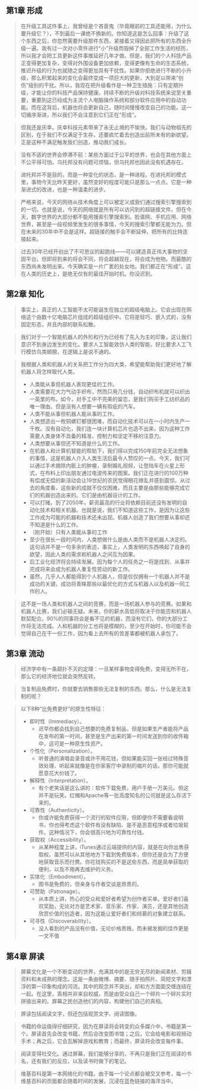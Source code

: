 ## 第1章 形成

>在升级工具这件事上，我曾经是个吝啬鬼（毕竟眼前的工具还能用，为什么要升级它？），不到最后一课绝不换新的。你知道这是怎么回事：升级了这个东西之后，你忽然需要升级那件东西，紧接着又得因此把所有的东西全升级一遍。我有过一次对小零件进行“小”升级而毁掉了全部工作生活的经历，所以我才会把工具更新这件事推延好几年才做。但是，我们的个人科技产品正变得更加复杂，变得对外围设备更加依赖，变得更像有生命的生态系统，推迟升级的行为也就随之变得更加具有干扰性。如果你拒绝进行不断的小升级，那么积累起来的变化会最终变成一项巨大的更新，大到足以带来“创伤”级别的干扰。所以，我现在把升级看作是一种卫生措施：只有定期升级，才能让你的科技产品保持健康。持续不断的升级对科技系统来说至关重要，重要到这已经成为主流个人电脑操作系统和部分软件应用中的自动功能。而在这背后，机器也将会更新自己，随时间慢慢改变自己的功能。这一切循序渐进，所以我们不会注意到它们正在“形成”。

>但我还是庆幸。庆幸科技元素带来了永无止境的不愉快。我们与动物祖先的区别，在于我们不仅满足于生存，还要疯忙着去创造出前所未有的新欲望。正是这种不满足触发我们创造，推动我们成长。

>没有不适的世界会停滞不前：某些方面过于公平的世界，也会在其他方面上不公平得可怕。乌托邦没有问题可烦恼，但乌托邦也因此没有机遇存在。

>进托邦并不是目的，而是一种变化的状态，是一种进程。在进托邦的模式里，事物今天比昨天更好，虽然变好的程度可能只是那么一点点。它是一种渐进式的改进，也是一种温柔的进步。

>严格来说，今天的网络从技术角度上可以被定义成我们通过搜索引擎搜索到的一切。也就是说，今天的网络就是所有可以访问到的超链接文件。但在今天，数字世界的大部分都不能用搜索引擎搜索到。脸谱网、手机应用、网络世界，甚至是一段视频里发生的很多事情，今天的搜索引擎都无能为力。但在未来的30年中不会是这样。超链接的触手会不断延伸，把所有的比特连接起来。

>过去30年已经开创出了不可思议的起跑线——可以建造真正伟大事物的坚固平台。但即将到来的将会不同，将会超越现在，将会成为他物。而最酷的东西尚未发明出来。今天确实是一片广袤的处女地。我们都正在“形成”。这在人类的历史上，是绝无仅有的最佳开始时机。你没迟到。

## 第2章 知化

>事实上，真正的人工智能不太可能诞生在独立的超级电脑上。它会出现在网络这个由数十亿电脑芯片组成的超级组织中。它将是轻巧、嵌入式的，没有固定形态，并且内部的联系松散。

>我们对于一个智能机器人的外形和行为已经有了先入为主的印象，这让我们意识不到身边发生的变化。要求人工智能效仿人类的智能，好比要求人工飞行模仿鸟类翅膀，在逻辑上是说不通的。

>我根据人类和机器人的关系把工作分为四大类，希望能帮助我们更好地了解机器人将怎样取代人类。
>- 人类能从事但机器人表现更佳的工作。
>  - 人类需要花大力气动手织布，然而只用几分钱，自动织布机就可以织出一英里的布。如今，对手工中不完美的留恋，是我们购买手工纺织品的唯一理由。但是没有人想要一辆有瑕疵的汽车。
>- 人类不能从事但机器人能从事的工作。
>  - 人类想造出一枚铜螺钉都很困难，而自动化技术可以在一小时内生产一千枚。没有自动化，我们连一块计算机芯片也造不出来，因为这种工作需要人类身体不具备的精准、控制力和坚定不移的注意力。
>- 人类想要从事但还不知道是什么的工作。
>  - 在机器人和计算机智能的帮助下，我们得以完成150年前完全无法想象的事情，这是机器人介入人类生活后最令人赞叹的一点。今天，我们可以通过手术摘除内脏上的肿瘤，录制婚礼视频，让登陆车在火星上形式，在布料上印出朋友通过电波传来的图案。我们正在进行的100万种有偿或无偿的新活动会让19世纪的农民觉得眼花缭乱并感到震惊。从过去的角度看，这些新的成就不仅仅困难，而且主要是由那些能够完成它们的机器创造出来的。它们是由机器设计的工作。
>  - 可以打赌，到了2050年，薪资最高的行业将依赖目前还没有发明的自动化技术和相关机器。也就是说，我们不知道这些工作，是因为让这些工作成为可能的机器和技术还未出现。机器人创造了我们想要从事却还不知道是什么的工作。
>- （刚开始）只有人类能从事的工作
>  - 至少在很长一段时间内，人类想做什么是由人类而不是机器人决定的。这句话并不是一句多余的表述，事实上，人类发明的东西唤起了自身的欲望，因此人类的需求和机器人之间互为因果。
>  - 后工业化经济将会持续发展。因为每个人的任务之一将是找到、从事并完成将来会成为机器人重复性劳动的新工作。
>  - 虽然，几乎人人都能得到个人机器人，但是仅仅拥有一个机器人并不是成功的关键。成功将青睐那些以最优化的方式与机器人以及机器一同工作的人。

> 这不是一场人类和机器人之间的竞赛，而是一场机器人参与的竞赛。如果和机器人比赛，我们必输无疑。未来，你的薪水高低将取决于你能否和机器人默契配合。90%的同事将会是看不见的机器，而没有它们，你的大部分工作将无法完成。人和机器的分工也将是模糊的，至少在开始时，你可能不会觉得自己在干一份工作，因为看上去所有的苦差事都被机器人承包了。

## 第3章 流动

> 经济学中有一条颠扑不灭的定理：一旦某样事物变得免费，变得无所不在，那么它的经济地位就会突然反转。

> 当复制品免费时，你就要去销售那些无法复制的东西。那么，什么是无法复制的呢？

> 以下8种“比免费更好”的原生性特征：
> - 即时性（Immediacy）。
>   - 迟早你都会找到自己想要的免费复制品，但是如果生产者能将产品在发布的第一时间，甚至是生产出来的第一时间发送到你的收件箱中，这可是一种原生性资产。
> - 个性化（Personalization）。
>   - 听普通的演唱会录音或许不用花钱，但如果能买回一张经过特殊音效处理、听起来就像是在你家客厅中录制的唱片的话，那你可能就愿意花大价钱了。
> - 解释性（Interpretation）。
>   - 有个老笑话是这么讲的：软件下载免费，用户手册一万美元。但这并不是玩笑。红帽和Apache等一批高度知名的公司就是这么存活下来的。
> - 可靠性（Authenticity）。
>   - 你或许能免费获得一个流行的软件应用，但即便你不需要看说明书，你也得考虑这个软件有没有缺陷、是不是恶意程序或者垃圾软件。这种情况下，你会很高兴地为可靠性付钱。
> - 获取权（Accessibility）。
>   - 从某种程度上讲，iTunes通过云端提供的内容，就是在向你出售获取权。虽然可以从其他地方下载到免费版本，但你还是会为了方便地获取音乐而付费。你花钱购买的不是这些东西，而是简单获取的便利，以及不用再去维护的义务。
> - 实体化（Embodiment）。
>   - 图书是免费的，但亲身与作者交谈是昂贵的。
> - 可赞助（Patronage）。
>   - 从本质上讲，热心的受众和爱好者希望为创作者买单。爱好者们喜欢奖励，无论对方是艺术家、音乐家、作家、演员，还是其他创造欣赏价值的创造者，因为这能让爱好者们和倾慕的对象建立联系。
> - 可寻性（Discoverability）。
>   - 没人看到的产品没有价值，无论价格贵贱，而未被发掘的佳作更是一文不值

## 第4章 屏读

> 屏幕文化是一个不断变动的世界，充满其中的是无穷无尽的新闻素材、剪辑资料和未成熟的理念。这是一条由微博、摘要、随手拍照片、简短文字和漂浮的第一印象构成的河流。其中的观念并不突出，却和方方面面交缠连结在一起。在这里，真相并非来自权威，而是由受众自己一个碎片一个碎片实时拼接出来的。屏幕之民创造他们的内容，构建他们自己的真相。

> 屏读包括阅读文字，但还包括观赏文字、阅读图像。

> 书籍的命运值得仔细研究，因为在屏读将会转变的众多媒介中，书籍是第一个。屏读首先会改变书籍，然后会改变图书馆；之后，它会给电影和视频动手术；再之后，它会瓦解掉游戏和教育；而最终，屏读将会改变每件事。

> 阅读变得社交化。通过屏幕，我们能够分享的，不再只是我们正在阅读的书名，还有我们的反应，以及读书时做下的笔记。

> 维基百科是第一本网络化的书籍。由于每一个论点都会被交叉参考，每一个维基百科的页面都会随着时间的发展，沉浸在蓝色链接的海洋当中。
